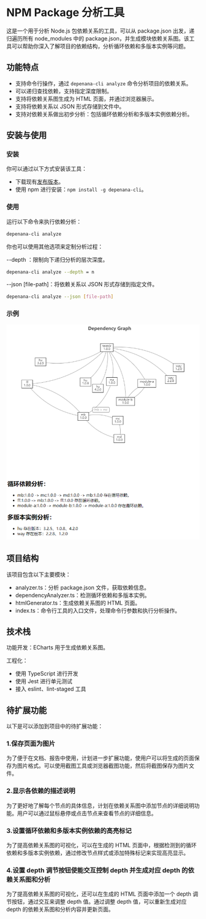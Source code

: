 # NPM Package 分析工具

这是一个用于分析 Node.js 包依赖关系的工具，可以从 package.json 出发，递归遍历所有 node_modules 中的 package.json，并生成模块依赖关系图。该工具可以帮助你深入了解项目的依赖结构，分析循环依赖和多版本实例等问题。

## 功能特点

- 支持命令行操作，通过 `depenana-cli analyze` 命令分析项目的依赖关系。
- 可以递归查找依赖，支持指定深度限制。
- 支持将依赖关系图生成为 HTML 页面，并通过浏览器展示。
- 支持将依赖关系以 JSON 形式存储到文件中。
- 支持对依赖关系做出初步分析：包括循环依赖分析和多版本实例依赖分析。
  

## 安装与使用

### 安装

你可以通过以下方式安装该工具：

- 下载现有[发布版本](https://github.com/DuanLinL/depenana-cli)。
- 使用 npm 进行安装：`npm install -g depenana-cli`。

### 使用

运行以下命令来执行依赖分析：

```bash
depenana-cli analyze
```
你也可以使用其他选项来定制分析过程：

--depth <n>：限制向下递归分析的层次深度。

```bash
depenana-cli analyze --depth = n
```

--json [file-path]：将依赖关系以 JSON 形式存储到指定文件。

```bash
depenana-cli analyze --json [file-path]
```
### 示例

![Dependency Graph](./assets/dependency_graph_example.png)


## 项目结构
该项目包含以下主要模块：

- analyzer.ts：分析 package.json 文件，获取依赖信息。
- dependencyAnalyzer.ts：检测循环依赖和多版本实例。
- htmlGenerator.ts：生成依赖关系图的 HTML 页面。
- index.ts：命令行工具的入口文件，处理命令行参数和执行分析操作。

## 技术栈

功能开发：ECharts 用于生成依赖关系图。

工程化：
- 使用 TypeScript 进行开发
- 使用 Jest 进行单元测试
- 接入 eslint、lint-staged 工具

## 待扩展功能

以下是可以添加到项目中的待扩展功能：

### 1.保存页面为图片

为了便于在文档、报告中使用，计划进一步扩展功能，使用户可以将生成的页面保存为图片格式。可以使用截图工具或浏览器截图功能，然后将截图保存为图片文件。

### 2.显示各依赖的描述说明

为了更好地了解每个节点的具体信息，计划在依赖关系图中添加节点的详细说明功能。用户可以通过鼠标悬停或点击节点来查看节点的详细信息。

### 3.设置循环依赖和多版本实例依赖的高亮标记

为了提高依赖关系图的可视化，可以在生成的 HTML 页面中，根据检测到的循环依赖和多版本实例依赖，通过修改节点样式或添加特殊标记来实现高亮显示。

### 4.设置 depth 调节按钮使能交互控制 depth 并生成对应 depth 的依赖关系图和分析

为了提高依赖关系图的可视化，还可以在生成的 HTML 页面中添加一个 depth 调节按钮，通过交互来调整 depth 值。通过调整 depth 值，可以重新生成对应 depth 的依赖关系图和分析内容并更新页面。


